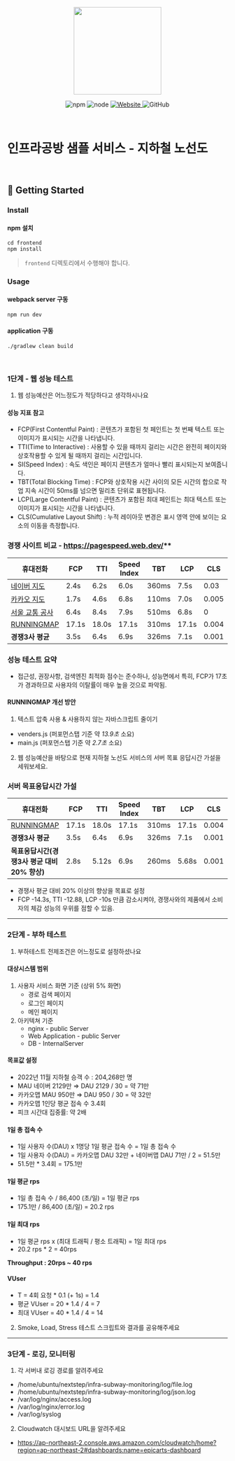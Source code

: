 <p align="center">
    <img width="200px;" src="https://raw.githubusercontent.com/woowacourse/atdd-subway-admin-frontend/master/images/main_logo.png"/>
</p>
<p align="center">
  <img alt="npm" src="https://img.shields.io/badge/npm-%3E%3D%205.5.0-blue">
  <img alt="node" src="https://img.shields.io/badge/node-%3E%3D%209.3.0-blue">
  <a href="https://edu.nextstep.camp/c/R89PYi5H" alt="nextstep atdd">
    <img alt="Website" src="https://img.shields.io/website?url=https%3A%2F%2Fedu.nextstep.camp%2Fc%2FR89PYi5H">
  </a>
  <img alt="GitHub" src="https://img.shields.io/github/license/next-step/atdd-subway-service">
</p>

<br>

# 인프라공방 샘플 서비스 - 지하철 노선도

<br>

## 🚀 Getting Started

### Install
#### npm 설치
```
cd frontend
npm install
```
> `frontend` 디렉토리에서 수행해야 합니다.

### Usage
#### webpack server 구동
```
npm run dev
```
#### application 구동
```
./gradlew clean build
```
<br>


### 1단계 - 웹 성능 테스트
1. 웹 성능예산은 어느정도가 적당하다고 생각하시나요


#### 성능 지표 참고
- FCP(First Contentful Paint) : 콘텐츠가 포함된 첫 페인트는 첫 번째 텍스트 또는 이미지가 표시되는 시간을 나타냅니다.
- TTI(Time to Interactive) : 사용할 수 있을 때까지 걸리는 시간은 완전히 페이지와 상호작용할 수 있게 될 때까지 걸리는 시간입니다.
- SI(Speed Index) : 속도 색인은 페이지 콘텐츠가 얼마나 빨리 표시되는지 보여줍니다.
- TBT(Total Blocking Time) : FCP와 상호작용 시간 사이의 모든 시간의 합으로 작업 지속 시간이 50ms를 넘으면 밀리초 단위로 표현됩니다.
- LCP(Large Contentful Paint) : 콘텐츠가 포함된 최대 페인트는 최대 텍스트 또는 이미지가 표시되는 시간을 나타냅니다. 
- CLS(Cumulative Layout Shift) : 누적 레이아웃 변경은 표시 영역 안에 보이는 요소의 이동을 측정합니다.

### 경쟁 사이트 비교 - https://pagespeed.web.dev/**

| 휴대전화  | FCP    | TTI   | Speed Index | TBT       | LCP  | CLS     | 성능 |
|-----------------------|------|------|-------|------|------|-------|:-----:|
| [네이버 지도](https://map.naver.com/subway/subwayLine.naver) | 2.4s | 6.2s | 6.0s | 360ms | 7.5s | 0.03 | 56 |
| [카카오 지도](https://map.kakao.com/) | 1.7s | 4.6s | 6.8s | 110ms | 7.0s | 0.005 | 67 |
| [서울 교통 공사](http://www.seoulmetro.co.kr/kr/cyberStation.do) | 6.4s | 8.4s | 7.9s | 510ms | 6.8s | 0 | 40 |
| [RUNNINGMAP](https://www.epicarts.o-r.kr/path) | 17.1s | 18.0s | 17.1s | 310ms | 17.1s | 0.004 | 39 |
| **경쟁3사 평균** | 3.5s | 6.4s | 6.9s | 326ms | 7.1s | 0.001 | 54.3 |

### 성능 테스트 요약
- 접근성, 권장사항, 검색엔진 최적화 점수는 준수하나, 성능면에서 특히, FCP가 17초가 경과하므로 사용자의 이탈률이 매우 높을 것으로 파악됨.

#### RUNNINGMAP 개선 방안
1. 텍스트 압축 사용 & 사용하지 않는 자바스크립트 줄이기
- venders.js (퍼포먼스탭 기준 약 *13.9초* 소요)
- main.js (퍼포먼스탭 기준 약 *2.7초* 소요)


2. 웹 성능예산을 바탕으로 현재 지하철 노선도 서비스의 서버 목표 응답시간 가설을 세워보세요.

### 서버 목표응답시간 가설 

| 휴대전화  | FCP    | TTI   | Speed Index | TBT       | LCP  | CLS     | 성능 |
|-----------------------|------|------|-------|------|------|-------|:-----:|
| [RUNNINGMAP](https://www.epicarts.o-r.kr/path) | 17.1s | 18.0s | 17.1s | 310ms | 17.1s | 0.004 | 39 |
| **경쟁3사 평균** | 3.5s | 6.4s | 6.9s | 326ms | 7.1s | 0.001 | 54.3 |
| **목표응답시간(경쟁3사 평균 대비 20% 향상)** | 2.8s | 5.12s | 6.9s | 260ms | 5.68s | 0.001 | 64.8 |

- 경쟁사 평균 대비 20% 이상의 향상을 목표로 설정
- FCP -14.3s, TTI -12.88, LCP -10s 만큼 감소시켜야, 경쟁사와의 제품에서 소비자의 체감 성능의 우위를 점할 수 있음.

---

### 2단계 - 부하 테스트 
1. 부하테스트 전제조건은 어느정도로 설정하셨나요

#### 대상시스템 범위
1. 사용자 서비스 화면 기준 (상위 5% 화면)
    - 경로 검색 페이지
    - 로그인 페이지
    - 메인 페이지
2. 아키텍쳐 기준
    - nginx - public Server
    - Web Application - public Server
    - DB - InternalServer

#### 목표값 설정
- 2022년 11월 지하철 승객 수 : 204,268만 명
- MAU 네이버 2129만 ⇒ DAU 2129 / 30 = 약 71만
- 카카오맵 MAU 950만 ⇒ DAU 950 / 30 = 약 32만
- 카카오맵 1인당 평균 접속 수 3.4회
- 피크 시간대 집중률: 약 2배

#### 1일 총 접속 수
- 1일 사용자 수(DAU) x 1명당 1일 평균 접속 수 = 1일 총 접속 수
- 1일 사용자 수(DAU) = 카카오맵 DAU 32만 + 네이버맵 DAU 71만 / 2 = 51.5만
- 51.5만 * 3.4회 = 175.1만

#### 1일 평균 rps
- 1일 총 접속 수 / 86,400 (초/일) = 1일 평균 rps
- 175.1만 / 86,400 (초/일) = 20.2 rps

#### 1일 최대 rps 
- 1일 평균 rps x (최대 트래픽 / 평소 트래픽) = 1일 최대 rps
- 20.2 rps * 2 = 40rps

**Throughput : 20rps ~ 40 rps**

#### VUser
- T = 4회 요청 * 0.1 (+ 1s) = 1.4
- 평균 VUser = 20 * 1.4 / 4 = 7
- 최대 VUser = 40 * 1.4 / 4 = 14

2. Smoke, Load, Stress 테스트 스크립트와 결과를 공유해주세요

---

### 3단계 - 로깅, 모니터링
1. 각 서버내 로깅 경로를 알려주세요
- /home/ubuntu/nextstep/infra-subway-monitoring/log/file.log
- /home/ubuntu/nextstep/infra-subway-monitoring/log/json.log
- /var/log/nginx/access.log
- /var/log/nginx/error.log
- /var/log/syslog

2. Cloudwatch 대시보드 URL을 알려주세요
- https://ap-northeast-2.console.aws.amazon.com/cloudwatch/home?region=ap-northeast-2#dashboards:name=epicarts-dashboard
